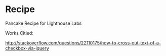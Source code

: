 # Recipe
Pancake Recipe for Lighthouse Labs

Works Citied: 

http://stackoverflow.com/questions/22110175/how-to-cross-out-text-of-a-checkbox-via-jquery

